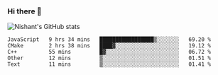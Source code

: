 ### Hi there 👋

<!--
**phoenixx1/phoenixx1** is a ✨ _special_ ✨ repository because its `README.md` (this file) appears on your GitHub profile.

Here are some ideas to get you started:

- 🔭 I’m currently working on ...
- 🌱 I’m currently learning ...
- 👯 I’m looking to collaborate on ...
- 🤔 I’m looking for help with ...
- 💬 Ask me about ...
- 📫 How to reach me: ...
- 😄 Pronouns: ...
- ⚡ Fun fact: ...
-->

![Nishant's GitHub stats](https://github-readme-stats.vercel.app/api?username=phoenixx1&count_private=true)   
<!--START_SECTION:waka-->
```text
JavaScript   9 hrs 34 mins   █████████████████▒░░░░░░░   69.20 % 
CMake        2 hrs 38 mins   ████▓░░░░░░░░░░░░░░░░░░░░   19.12 % 
C++          55 mins         █▓░░░░░░░░░░░░░░░░░░░░░░░   06.72 % 
Other        12 mins         ▒░░░░░░░░░░░░░░░░░░░░░░░░   01.51 % 
Text         11 mins         ▒░░░░░░░░░░░░░░░░░░░░░░░░   01.41 % 
```
<!--END_SECTION:waka-->
